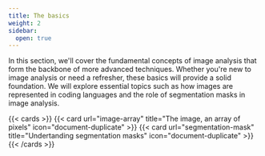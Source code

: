 ```yaml
---
title: The basics
weight: 2
sidebar:
  open: true
---
```

In this section, we'll cover the fundamental concepts of image analysis that form the backbone of more advanced techniques. Whether you're new to image analysis or need a refresher, these basics will provide a solid foundation. We will explore essential topics such as how images are represented in coding languages and the role of segmentation masks in image analysis.

{{< cards >}}
  {{< card url="image-array" title="The image, an array of pixels" icon="document-duplicate" >}}
  {{< card url="segmentation-mask" title="Undertanding segmentation masks" icon="document-duplicate" >}}
{{< /cards >}}

